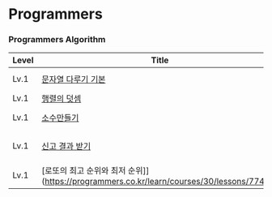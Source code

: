 Programmers
========

### Programmers Algorithm

| Level | Title | Solution | Problem |
|---| ----- | -------- | ---------- |
|Lv.1|[문자열 다루기 기본](https://programmers.co.kr/learn/courses/30/lessons/12918) | [C++_hi](./Level1/문자열다루기기본_hi.cpp),[C++_sh](./Level1/문자열다루기기본_sh.cpp), [C#_mj](./Level1/문자열다루기기본_mj.cs)|연습문제|
|Lv.1|[행렬의 덧셈](https://programmers.co.kr/learn/courses/30/lessons/12950) | [C++_hi](./Level1/행렬의덧셈_hi.cpp),[C++_sh](./Level1/행렬의덧셈_sh.cpp)|연습문제|
|Lv.1|[소수만들기](https://programmers.co.kr/learn/courses/30/lessons/12977) | [C#_mj](./Level1/소수만들기_mj.cs)|Summer/Winter Codeing(~2018)|
|Lv.1|[신고 결과 받기](https://programmers.co.kr/learn/courses/30/lessons/92334) | [C++_hi](./Level1/신고결과받기_hi.cpp)|2022 KAKAO BLIND RECRUITMENT|
|Lv.1|[로또의 최고 순위와 최저 순위]](https://programmers.co.kr/learn/courses/30/lessons/77484) | [C++_hi](./Level1/로또의최고순위와최저순위_hi.cpp)|2021 Dev-Matching|